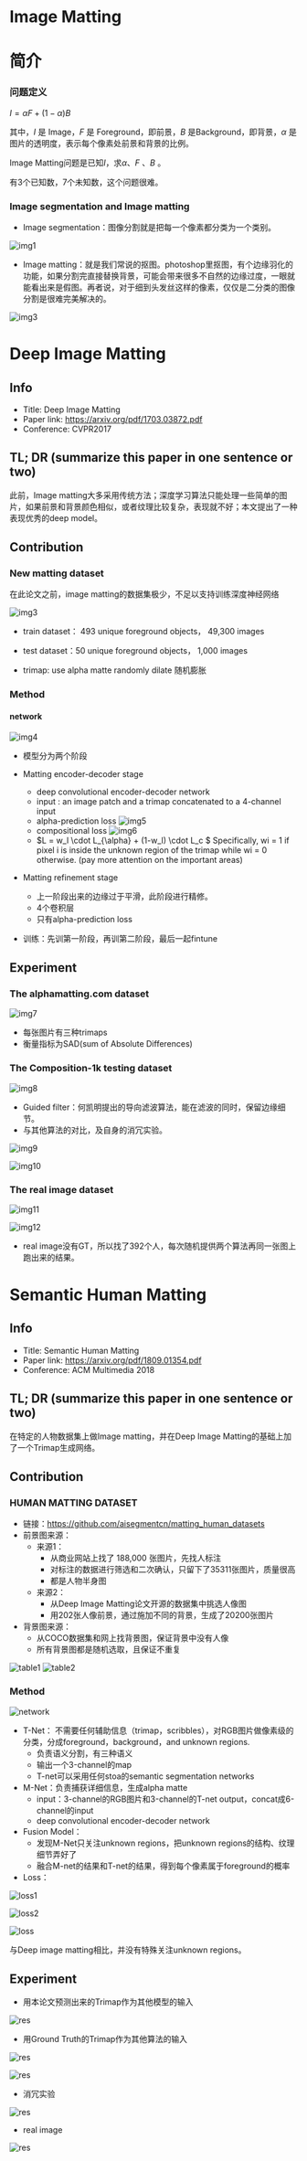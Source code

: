# Image Matting

# 简介

### 问题定义

$I = \alpha F + (1-\alpha) B$

其中，$I$ 是 Image，$F$ 是 Foreground，即前景，$B$ 是Background，即背景，$\alpha$ 是图片的透明度，表示每个像素处前景和背景的比例。

Image Matting问题是已知$I$，求$\alpha$、$F$ 、$B$ 。

有3个已知数，7个未知数，这个问题很难。

### Image segmentation and Image matting

* Image segmentation：图像分割就是把每一个像素都分类为一个类别。

![img1](../ImagesForMD/ghj-1.jpg)

* Image matting：就是我们常说的抠图。photoshop里抠图，有个边缘羽化的功能，如果分割完直接替换背景，可能会带来很多不自然的边缘过度，一眼就能看出来是假图。再者说，对于细到头发丝这样的像素，仅仅是二分类的图像分割是很难完美解决的。

![img3](../ImagesForMD/ghj-2.jpg)

# Deep Image Matting

## Info

* Title: Deep Image Matting
* Paper link: https://arxiv.org/pdf/1703.03872.pdf
* Conference: CVPR2017

## TL; DR (summarize this paper in one sentence or two)

此前，Image matting大多采用传统方法；深度学习算法只能处理一些简单的图片，如果前景和背景颜色相似，或者纹理比较复杂，表现就不好；本文提出了一种表现优秀的deep model。

## Contribution

### New matting dataset

在此论文之前，image matting的数据集极少，不足以支持训练深度神经网络

![img3](../ImagesForMD/ghj-3.jpg)

* train dataset： 493 unique foreground objects， 49,300 images

* test dataset：50 unique foreground objects， 1,000 images

* trimap: use alpha matte randomly dilate 随机膨胀

### Method

#### network

![img4](../ImagesForMD/ghj-4.jpg)

* 模型分为两个阶段
* Matting encoder-decoder stage
  * deep convolutional encoder-decoder network
  * input : an image patch and a trimap concatenated to a 4-channel input
  * alpha-prediction loss
  ![img5](../ImagesForMD/ghj-5.jpg)
  *  compositional loss
  ![img6](../ImagesForMD/ghj-6.jpg)
  * $L = w_l \cdot L_{\alpha} + (1-w_l) \cdot L_c $  Specifically, wi = 1 if pixel i is inside the unknown region of the trimap while wi = 0 otherwise. (pay more attention on the important areas)

* Matting refinement stage
  * 上一阶段出来的边缘过于平滑，此阶段进行精修。
  * 4个卷积层
  * 只有alpha-prediction loss
* 训练：先训第一阶段，再训第二阶段，最后一起fintune

## Experiment

### The alphamatting.com dataset

![img7](../ImagesForMD/ghj-7.jpg)

* 每张图片有三种trimaps
* 衡量指标为SAD(sum of Absolute Differences)

### The Composition-1k testing dataset

![img8](../ImagesForMD/ghj-8.jpg)

* Guided filter：何凯明提出的导向滤波算法，能在滤波的同时，保留边缘细节。
* 与其他算法的对比，及自身的消冗实验。

![img9](../ImagesForMD/ghj-9.jpg)

![img10](../ImagesForMD/ghj-10.jpg)



### The real image dataset

![img11](../ImagesForMD/ghj-11.jpg)

![img12](../ImagesForMD/ghj-12.jpg)

* real image没有GT，所以找了392个人，每次随机提供两个算法再同一张图上跑出来的结果。

#  Semantic Human Matting

## Info

- Title: Semantic Human Matting
- Paper link: https://arxiv.org/pdf/1809.01354.pdf
- Conference: ACM Multimedia 2018

##  TL; DR (summarize this paper in one sentence or two)

在特定的人物数据集上做Image matting，并在Deep Image Matting的基础上加了一个Trimap生成网络。

## Contribution

### HUMAN MATTING DATASET

* 链接：https://github.com/aisegmentcn/matting_human_datasets
* 前景图来源：
  * 来源1：
    * 从商业网站上找了 188,000 张图片，先找人标注
    * 对标注的数据进行筛选和二次确认，只留下了35311张图片，质量很高
    * 都是人物半身图
  * 来源2：
    * 从Deep Image Matting论文开源的数据集中挑选人像图	
    * 用202张人像前景，通过施加不同的背景，生成了20200张图片
* 背景图来源：
  * 从COCO数据集和网上找背景图，保证背景中没有人像
  * 所有背景图都是随机选取，且保证不重复

![table1](../ImagesForMD/ghj-13.jpg)
![table2](../ImagesForMD/ghj-14.jpg)

### Method

![network](../ImagesForMD/ghj-15.jpg)

* T-Net： 不需要任何辅助信息（trimap，scribbles），对RGB图片做像素级的分类，分成foreground，background，and unknown regions.
  * 负责语义分割，有三种语义
  * 输出一个3-channel的map
  * T-net可以采用任何stoa的semantic segmentation networks
* M-Net：负责捕获详细信息，生成alpha matte
  * input：3-channel的RGB图片和3-channel的T-net output，concat成6-channel的input
  * deep convolutional encoder-decoder network
* Fusion Model：
  * 发现M-Net只关注unknown regions，把unknown regions的结构、纹理细节弄好了
  * 融合M-net的结果和T-net的结果，得到每个像素属于foreground的概率
* Loss：

![loss1](../ImagesForMD/ghj-16.jpg)

![loss2](../ImagesForMD/ghj-17.jpg)

![loss](../ImagesForMD/ghj-18.jpg)

与Deep image matting相比，并没有特殊关注unknown regions。

## Experiment

* 用本论文预测出来的Trimap作为其他模型的输入

![res](../ImagesForMD/ghj-19.jpg)

* 用Ground Truth的Trimap作为其他算法的输入

![res](../ImagesForMD/ghj-20.jpg)

![res](../ImagesForMD/ghj-21.jpg)

* 消冗实验

![res](../ImagesForMD/ghj-22.jpg)

* real image

![res](../ImagesForMD/ghj-23.jpg)